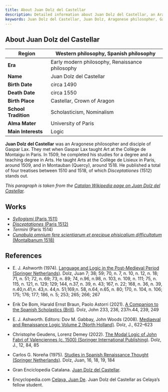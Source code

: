 ```yaml
---
title: About Juan Dolz del Castellar
description: Detailed information about Juan Dolz del Castellar, an Aragonese philosopher and disciple of Gaspar Lax.
keywords: Juan Dolz del Castellar, Juan Dolz, Aragonese philosopher, Gaspar Lax, medieval logic, renaissance logic, Collège de Montaigu, Collège de Lisieux, Montauban, Disceptationes
---
```



## About Juan Dolz del Castellar

| **Region**           | Western philosophy, Spanish philosophy |
|----------------------|----------------------------------------|
| **Era**              | Early modern philosophy, Renaissance philosophy |
| **Name**             | Juan Dolz del Castellar                |
| **Birth Date**       | circa 1490                             |
| **Death Date**       | circa 1550                             |
| **Birth Place**      | Castellar, Crown of Aragon             |
| **School Tradition** | Scholasticism, Nominalism              |
| **Alma Mater**       | University of Paris                    |
| **Main Interests**   | Logic                                  |

**Juan Dolz del Castellar** was an Aragonese philosopher and disciple of Gaspar Lax. They met when Gaspar Lax taught Art at the Collège de Montaigu in Paris. In 1509, he completed his studies for a degree and a teaching degree in Arts. He taught Arts at the Collège de Lisieux in Paris, around 1509, and in Montauban (Quercy), around 1518. He published a total of four treatises between 1510 and 1518, of which *Disceptationes* (1512) stands out.

*This paragraph is taken from the [Catalan Wikipedia page on Juan Dolz del Castellar](https://ca.wikipedia.org/wiki/Juan_Dolz_del_Castellar).*

## Works

- [*Syllogismi* (Paris 1511)](https://www.digitale-sammlungen.de/en/view/bsb10139052?page=,1)
- [*Disceptationes* (Paris 1512)](https://www.digitale-sammlungen.de/en/view/bsb10139249?page=,1)
- *Termini* (Paris 1514)
- [*Cunabula omnium fere scientiarum et precipue phisicalium difficultatum* (Montalbanum 1518)](https://www.google.com/books/edition/Cunabula_omnium_fere_scientiarum_et_prec/sFNKTGK9w-UC)

## References

- E. J. Ashworth (1974). [Language and Logic in the Post-Medieval Period (Springer Netherlands)](https://www.google.com/books/edition/Language_and_Logic_in_the_Post_Medieval/Ctdzf5fhrEoC). Dolz, Juan 7; 38; 59; 70, n. 7, n. 10, n. 12, n. 18; 71, n. 51; 72, n. 69; 73, n. 89; 74, n.96, n.98, n. 103, n. 109, n. 111; 75, n. 115, n. 121, n. 129; 129; 144, n.37, n. 39, n. 43; 167, n. 22; 168, n. 36, n. 39, n.40,n.41,n. 43,n. 44,n. 51;169,n. 58, n.64, n.65, n. 80; 170, n. 104, n. 106; 175; 176; 177; 186, n. 5; 253; 265; 266; 267

- Erik De Bom, Harald Ernst Braun, Paolo Astorri (2021). [A Companion to the Spanish Scholastics (Brill)](https://www.google.com/books/edition/A_Companion_to_the_Spanish_Scholastics/OitVEAAAQBAJ). Dolz, John 233, 236, 237n.44, 239, 249

- E. J. Ashworth. Editors: Dov M. Gabbay, John Woods (2008). [Mediaeval and Renaissance Logic Volume 2 (North Holland)](https://www.google.com/books/edition/A_Companion_to_the_Spanish_Scholastics/OitVEAAAQBAJ). Dolz, J., 622–623

- Christophe Geudens, Lorenz Demey (2022). [The Modal Logic of John Fabri of Valenciennes (c. 1500) (Springer International Publishing)](https://www.google.com/books/edition/The_Modal_Logic_of_John_Fabri_of_Valenci/GhVuEAAAQBAJ). Dolz, J., 12, 84, 85

- Carlos G. Noreña (1975). [Studies in Spanish Renaissance Thought (Springer Netherlands)](https://www.google.com/books/edition/Studies_in_Spanish_Renaissance_Thought/e0MIAQAAIAAJ). Dolz, Juan, 16, 18, 19, 184

- Gran Enciclopedia Catalana. [Juan Dolz del Castellar](https://www.enciclopedia.cat/gran-enciclopedia-catalana/juan-dolz-del-castellar).

- Encyclopedia.com [Celaya, Juan De](https://www.encyclopedia.com/science/dictionaries-thesauruses-pictures-and-press-releases/celaya-juan-de). Juan Dolz del Castellar as Celaya’s fellow student.
